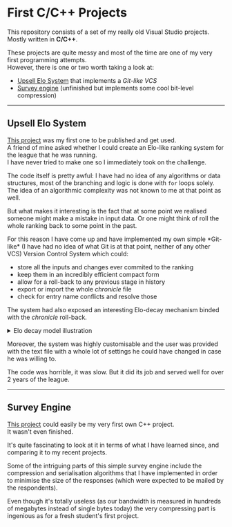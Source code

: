 # First C/C++ Projects
This repository consists of a set of my really old Visual Studio projects. Mostly written in **C/C++**.

These projects are quite messy and most of the time are one of my very first programming attempts.  
However, there is one or two worth taking a look at:
- [Upsell Elo System](#upsell-elo-system) that implements a *Git-like VCS*
- [Survey engine](#survey-engine) (unfinished but implements some cool bit-level compression)

---
## Upsell Elo System
[This project](UpsellElo/UpsellElo) was my first one to be published and get used.  
A friend of mine asked whether I could create an Elo-like ranking system for the league that he was running.  
I have never tried to make one so I immediately took on the challenge.  

The code itself is pretty awful: I have had no idea of any algorithms or data structures, most of the branching and logic is done with `for` loops solely. The idea of an algorithmic complexity was not known to me at that point as well.  

But what makes it interesting is the fact that at some point we realised someone might make a mistake in input data. Or one might think of roll the whole ranking back to some point in the past.  

For this reason I have come up and have implemented my own simple \*Git-like\* (I have had no idea of what Git is at that point, neither of any other VCS) Version Control System which could:
- store all the inputs and changes ever commited to the ranking
- keep them in an incredibly efficient compact form
- allow for a roll-back to any previous stage in history
- export or import the whole *chronicle* file
- check for entry name conflicts and resolve those

The system had also exposed an interesting Elo-decay mechanism binded with the *chronicle* roll-back.  

<details>
<summary>Elo decay model illustration</summary>

![elo-decrease-illustration](UpsellElo/EloDecrease.png)
</details>

Moreover, the system was highly customisable and the user was provided with the text file with a whole lot of settings he could have changed in case he was willing to.  

The code was horrible, it was slow. But it did its job and served well for over 2 years of the league.

---
## Survey Engine
[This project](TheSurvey/TheSurvey) could easily be my very first own C++ project.  
It wasn't even finished.  

It's quite fascinating to look at it in terms of what I have learned since, and comparing it to my recent projects. 

Some of the intriguing parts of this simple survey engine include the compression and serialisation algorithms that I have implemented in order to minimise the size of the responses (which were expected to be mailed by the respondents).  

Even though it's totally useless (as our bandwidth is measured in hundreds of megabytes instead of single bytes today) the very compressing part is ingenious as for a fresh student's first project.